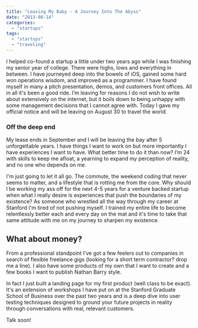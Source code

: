 ```yaml
---
title: "Leaving My Baby - A Journey Into The Abyss"
date: "2013-08-14"
categories:
  - "startups"
tags:
  - "startups"
  - "traveling"
---
```


I helped co-found a startup a little under two years ago while I was finishing my senior year of college. There were highs, lows and everything in between. I have journeyed deep into the bowels of iOS, gained some hard won operations wisdom, and improved as a programmer. I have found myself in many a pitch presentation, demos, and customers front offices. All in all it's been a good ride. I’m leaving for reasons I do not wish to write about extensively on the internet, but it boils down to being unhappy with some management decisions that I cannot agree with. Today I gave my official notice and will be leaving on August 30 to travel the world.

### Off the deep end

My lease ends in September and I will be leaving the bay after 5 unforgettable years. I have things I want to work on but more importantly I have experiences I want to have. What better time to do it than now? I’m 24 with skills to keep me afloat, a yearning to expand my perception of reality, and no one who depends on me.

I'm just going to let it all go. The commute, the weekend coding that never seems to matter, and a lifestyle that is rotting me from the core. Why should I be working my ass off for the next 4-5 years for a venture backed startup when what I really desire is experiences that push the boundaries of my existence? As someone who wrestled all the way through my career at Stanford I'm tired of not pushing myself. I trained my entire life to become relentlessly better each and every day on the mat and it's time to take that same attitude with me on my journey to sharpen my existence.

## What about money?

From a professional standpoint I’ve got a few feelers out to companies in search of flexible freelance gigs (looking for a short term contractor? drop me a line). I also have some products of my own that I want to create and a few books I want to publish Nathan Barry style.

In fact I just built a landing page for my first product (well class to be exact). It's an extension of workshops I have put on at the Stanford Graduate School of Business over the past two years and is a deep dive into user testing techniques designed to ground your future projects in reality through conversations with real, relevant customers.

Talk soon!
